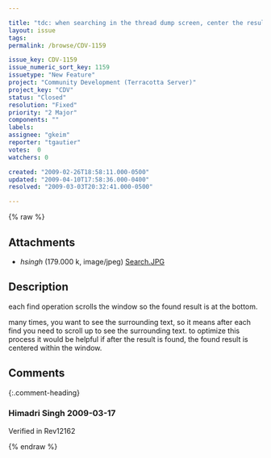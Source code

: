 ```yaml
---

title: "tdc: when searching in the thread dump screen, center the result when found"
layout: issue
tags: 
permalink: /browse/CDV-1159

issue_key: CDV-1159
issue_numeric_sort_key: 1159
issuetype: "New Feature"
project: "Community Development (Terracotta Server)"
project_key: "CDV"
status: "Closed"
resolution: "Fixed"
priority: "2 Major"
components: ""
labels: 
assignee: "gkeim"
reporter: "tgautier"
votes:  0
watchers: 0

created: "2009-02-26T18:58:11.000-0500"
updated: "2009-04-10T17:58:36.000-0400"
resolved: "2009-03-03T20:32:41.000-0500"

---
```




{% raw %}


## Attachments

* <em>hsingh</em> (179.000 k, image/jpeg) [Search.JPG](/attachments/CDV/CDV-1159/Search.JPG)




## Description

<div markdown="1" class="description">

each find operation scrolls the window so the found result is at the bottom.


many times, you want to see the surrounding text, so it means after each find you need to scroll up to see the surrounding text.  to optimize this process it would be helpful if after the result is found, the found result is centered within the window.

</div>

## Comments


{:.comment-heading}
### **Himadri Singh** <span class="date">2009-03-17</span>

<div markdown="1" class="comment">

Verified in Rev12162

</div>



{% endraw %}
